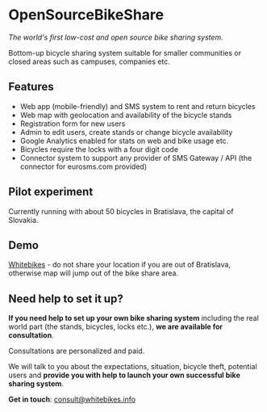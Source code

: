 OpenSourceBikeShare
============
*The world's first low-cost and open source bike sharing system.*

Bottom-up bicycle sharing system suitable for smaller communities or closed areas such as campuses, companies etc.

Features
----------
* Web app (mobile-friendly) and SMS system to rent and return bicycles
* Web map with geolocation and availability of the bicycle stands
* Registration form for new users
* Admin to edit users, create stands or change bicycle availability
* Google Analytics enabled for stats on web and bike usage etc.
* Bicycles require the locks with a four digit code
* Connector system to support any provider of SMS Gateway / API (the connector for eurosms.com provided)

Pilot experiment
---------
Currently running with about 50 bicycles in Bratislava, the capital of Slovakia.

Demo
---------
[Whitebikes](http://whitebikes.info) - do not share your location if you are out of Bratislava, otherwise map will jump out of the bike share area.

Need help to set it up?
---------
**If you need help to set up your own bike sharing system** including the real world part (the stands, bicycles, locks etc.), **we are available for consultation**.

Consultations are personalized and paid.

We will talk to you about the expectations, situation, bicycle theft, potential users and **provide you with help to launch your own successful bike sharing system**.

**Get in touch**: [consult@whitebikes.info](mailto:consult@whitebikes.info)
